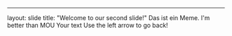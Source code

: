 ---
layout: slide
title: "Welcome to our second slide!"
Das ist ein Meme. I'm better than MOU
Your text
Use the left arrow to go back!
